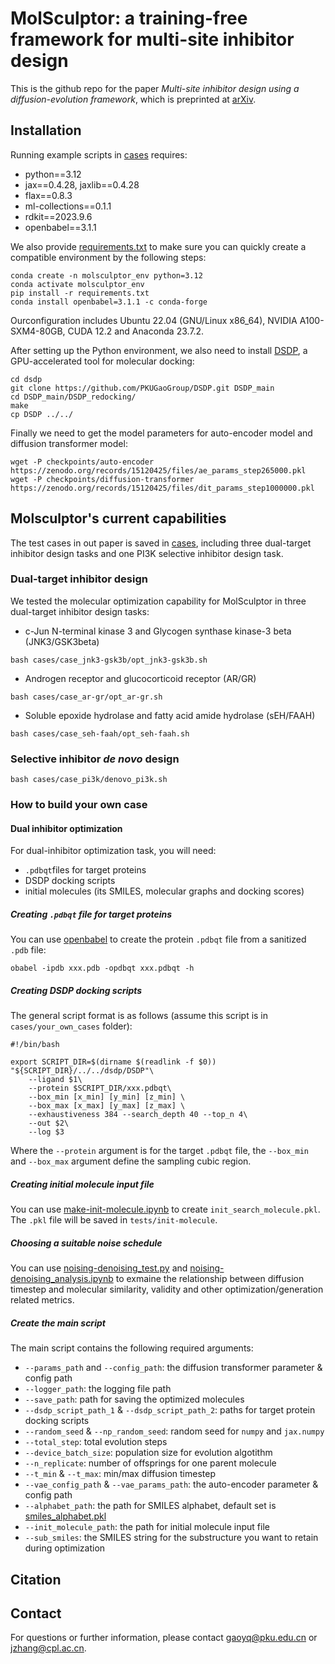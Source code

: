 # MolSculptor: a training-free framework for multi-site inhibitor design
This is the github repo for the paper *Multi-site inhibitor design using a diffusion-evolution framework*, which is preprinted at [arXiv]().

## Installation
Running example scripts in [cases](./cases) requires:
* python==3.12
* jax==0.4.28, jaxlib==0.4.28
* flax==0.8.3
* ml-collections==0.1.1
* rdkit==2023.9.6
* openbabel==3.1.1

We also provide [requirements.txt](./requirements.txt) to make sure you can quickly create a compatible environment by the following steps:
```
conda create -n molsculptor_env python=3.12
conda activate molsculptor_env
pip install -r requirements.txt
conda install openbabel=3.1.1 -c conda-forge
```
Ourconfiguration includes Ubuntu 22.04 (GNU/Linux x86_64), NVIDIA A100-SXM4-80GB, CUDA 12.2 and Anaconda 23.7.2.

After setting up the Python environment, we also need to install [DSDP](https://github.com/PKUGaoGroup/DSDP), a GPU-accelerated tool for molecular docking:
```
cd dsdp
git clone https://github.com/PKUGaoGroup/DSDP.git DSDP_main
cd DSDP_main/DSDP_redocking/
make
cp DSDP ../../
```
Finally we need to get the model parameters for auto-encoder model and diffusion transformer model:
```
wget -P checkpoints/auto-encoder https://zenodo.org/records/15120425/files/ae_params_step265000.pkl
wget -P checkpoints/diffusion-transformer https://zenodo.org/records/15120425/files/dit_params_step1000000.pkl
```
## Molsculptor's current capabilities
The test cases in out paper is saved in [cases](./cases), including three dual-target inhibitor design tasks and one PI3K selective inhibitor design task.
### Dual-target inhibitor design
We tested the molecular optimization capability for MolSculptor in three dual-target inhibitor design tasks:
* c-Jun N-terminal kinase 3 and Glycogen synthase kinase-3 beta (JNK3/GSK3beta)
```
bash cases/case_jnk3-gsk3b/opt_jnk3-gsk3b.sh
```
* Androgen receptor and glucocorticoid receptor (AR/GR)
```
bash cases/case_ar-gr/opt_ar-gr.sh
```
* Soluble epoxide hydrolase and fatty acid amide hydrolase (sEH/FAAH)
```
bash cases/case_seh-faah/opt_seh-faah.sh
```
### Selective inhibitor *de novo* design
```
bash cases/case_pi3k/denovo_pi3k.sh
```
### How to build your own case
#### Dual inhibitor optimization
For dual-inhibitor optimization task, you will need:
* `.pdbqt`files for target proteins
* DSDP docking scripts
* initial molecules (its SMILES, molecular graphs and docking scores)
##### Creating `.pdbqt` file for target proteins
You can use [openbabel](https://github.com/openbabel/openbabel) to create the protein `.pdbqt` file from a sanitized `.pdb` file:
```
obabel -ipdb xxx.pdb -opdbqt xxx.pdbqt -h
```
##### Creating DSDP docking scripts
The general script format is as follows (assume this script is in `cases/your_own_cases` folder):
```
#!/bin/bash

export SCRIPT_DIR=$(dirname $(readlink -f $0))
"${SCRIPT_DIR}/../../dsdp/DSDP"\
	--ligand $1\
	--protein $SCRIPT_DIR/xxx.pdbqt\
	--box_min [x_min] [y_min] [z_min] \
	--box_max [x_max] [y_max] [z_max] \
	--exhaustiveness 384 --search_depth 40 --top_n 4\
	--out $2\
	--log $3
```
Where the `--protein` argument is for the target `.pdbqt` file, the `--box_min` and `--box_max` argument define the sampling cubic region.

##### Creating initial molecule input file
You can use [make-init-molecule.ipynb](./tests/make-init-molecule.ipynb) to create `init_search_molecule.pkl`. The `.pkl` file will be saved in `tests/init-molecule`.

##### Choosing a suitable noise schedule
You can use [noising-denoising_test.py](./tests/noising-denoising_test.py) and [noising-denoising_analysis.ipynb](./tests/noising-denoising_analysis.ipynb) to exmaine the relationship between diffusion timestep and molecular similarity, validity and other optimization/generation related metrics.

##### Create the main script
The main script contains the following required arguments:
* `--params_path` and  `--config_path`: the diffusion transformer parameter & config path
* `--logger_path`: the logging file path
* `--save_path`: path for saving the optimized molecules
* `--dsdp_script_path_1` & `--dsdp_script_path_2`: paths for target protein docking scripts
* `--random_seed` & `--np_random_seed`: random seed for `numpy` and `jax.numpy`
* `--total_step`: total evolution steps
* `--device_batch_size`: population size for evolution algotithm
* `--n_replicate`: number of offsprings for one parent molecule
* `--t_min` & `--t_max`: min/max diffusion timestep
* `--vae_config_path` & `--vae_params_path`: the auto-encoder parameter & config path
* `--alphabet_path`: the path for SMILES alphabet, default set is [smiles_alphabet.pkl](./train/smiles_alphabet.pkl)
* `--init_molecule_path`: the path for initial molecule input file
* `--sub_smiles`: the SMILES string for the substructure you want to retain during optimization

## Citation

## Contact
For questions or further information, please contact [gaoyq@pku.edu.cn](gaoyq@pku.edu.cn) or [jzhang@cpl.ac.cn](jzhang@cpl.ac.cn).
